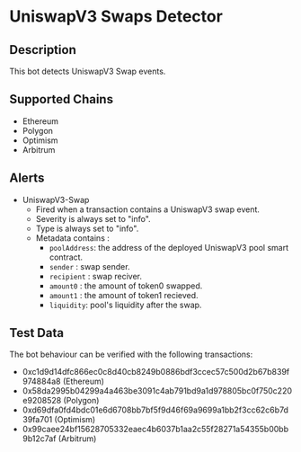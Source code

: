# UniswapV3 Swaps Detector

## Description

This bot detects UniswapV3 Swap events.

## Supported Chains

- Ethereum
- Polygon
- Optimism
- Arbitrum

## Alerts

- UniswapV3-Swap
  - Fired when a transaction contains a UniswapV3 swap event.
  - Severity is always set to "info".
  - Type is always set to "info".
  - Metadata contains :
    - `poolAddress`: the address of the deployed UniswapV3 pool smart contract.
    - `sender` : swap sender.
    - `recipient` : swap reciver.
    - `amount0` : the amount of token0 swapped.
    - `amount1` : the amount of token1 recieved.
    - `liquidity`: pool's liquidity after the swap.

## Test Data

The bot behaviour can be verified with the following transactions:

- 0xc1d9d14dfc866ec0c8d40cb8249b0886bdf3ccec57c500d2b67b839f974884a8 (Ethereum)
- 0x58da2995b04299a4a463be3091c4ab791bd9a1d978805bc0f750c220e9208528 (Polygon)
- 0xd69dfa0fd4bdc01e6d6708bb7bf5f9d46f69a9699a1bb2f3cc62c6b7d39fa701 (Optimism)
- 0x99caee24bf15628705332eaec4b6037b1aa2c55f28271a54355b00bb9b12c7af (Arbitrum)

